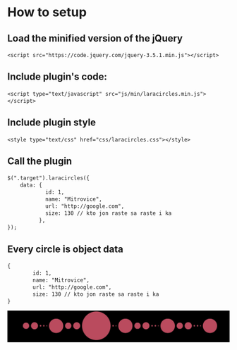 # How to setup

## Load the minified version of the jQuery

```
<script src="https://code.jquery.com/jquery-3.5.1.min.js"></script>
```

## Include plugin's code:

```
<script type="text/javascript" src="js/min/laracircles.min.js"></script>
```

## Include plugin style

```
<style type="text/css" href="css/laracircles.css"></style>
```


## Call the plugin

```
$(".target").laracircles({
	data: {
			id: 1,
			name: "Mitrovice",
			url: "http://google.com",
			size: 130 // kto jon raste sa raste i ka
		  },
});
```

## Every circle is object data


```
{
		id: 1,
		name: "Mitrovice",
		url: "http://google.com",
		size: 130 // kto jon raste sa raste i ka
}
```

![alt text](https://github.com/laracodedeveloper/laracircles/blob/main/image.jpg?raw=true)

